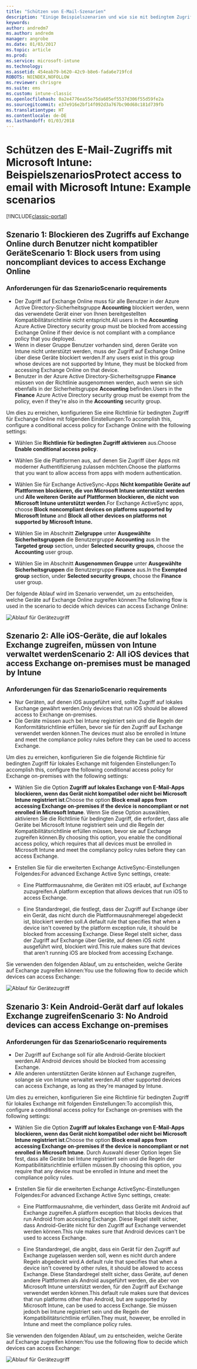 ```yaml
---
title: "Schützen von E-Mail-Szenarien"
description: "Einige Beispielszenarien und wie sie mit bedingtem Zugriff implementiert werden könnten."
keywords: 
author: andredm7
ms.author: andredm
manager: angrobe
ms.date: 01/03/2017
ms.topic: article
ms.prod: 
ms.service: microsoft-intune
ms.technology: 
ms.assetid: 454eab79-b620-42c9-b8e6-fada6e719fcd
ROBOTS: NOINDEX,NOFOLLOW
ms.reviewer: chrisgre
ms.suite: ems
ms.custom: intune-classic
ms.openlocfilehash: 0a2e4776ea55e75da605ef5537d306f55d59fe2a
ms.sourcegitcommit: e37e916e2bf14f092d3a767bc90d68c181d739fb
ms.translationtype: HT
ms.contentlocale: de-DE
ms.lasthandoff: 01/03/2018
---
```

# <a name="protect-access-to-email-with-microsoft-intune-example-scenarios"></a><span data-ttu-id="99599-103">Schützen des E-Mail-Zugriffs mit Microsoft Intune: Beispielszenarios</span><span class="sxs-lookup"><span data-stu-id="99599-103">Protect access to email with Microsoft Intune: Example scenarios</span></span>

[!INCLUDE[classic-portal](../includes/classic-portal.md)]

## <a name="scenario-1-block-users-from-using-noncompliant-devices-to-access-exchange-online"></a><span data-ttu-id="99599-104">Szenario 1: Blockieren des Zugriffs auf Exchange Online durch Benutzer nicht kompatibler Geräte</span><span class="sxs-lookup"><span data-stu-id="99599-104">Scenario 1: Block users from using noncompliant devices to access Exchange Online</span></span>
### <a name="scenario-requirements"></a><span data-ttu-id="99599-105">Anforderungen für das Szenario</span><span class="sxs-lookup"><span data-stu-id="99599-105">Scenario requirements</span></span>
- <span data-ttu-id="99599-106">Der Zugriff auf Exchange Online muss für alle Benutzer in der Azure Active Directory-Sicherheitsgruppe **Accounting** blockiert werden, wenn das verwendete Gerät einer von Ihnen bereitgestellten Kompatibilitätsrichtlinie nicht entspricht.</span><span class="sxs-lookup"><span data-stu-id="99599-106">All users in the **Accounting** Azure Active Directory security group must be blocked from accessing Exchange Online if their device is not compliant with a compliance policy that you deployed.</span></span>
- <span data-ttu-id="99599-107">Wenn in dieser Gruppe Benutzer vorhanden sind, deren Geräte von Intune nicht unterstützt werden, muss der Zugriff auf Exchange Online über diese Geräte blockiert werden.</span><span class="sxs-lookup"><span data-stu-id="99599-107">If any users exist in this group whose devices are not supported by Intune, they must be blocked from accessing Exchange Online on that device.</span></span>
- <span data-ttu-id="99599-108">Benutzer in der Azure Active Directory-Sicherheitsgruppe **Finance** müssen von der Richtlinie ausgenommen werden, auch wenn sie sich ebenfalls in der Sicherheitsgruppe **Accounting** befinden.</span><span class="sxs-lookup"><span data-stu-id="99599-108">Users in the **Finance** Azure Active Directory security group must be exempt from the policy, even if they're also in the **Accounting** security group.</span></span>

<span data-ttu-id="99599-109">Um dies zu erreichen, konfigurieren Sie eine Richtlinie für bedingten Zugriff für Exchange Online mit folgenden Einstellungen:</span><span class="sxs-lookup"><span data-stu-id="99599-109">To accomplish this, configure a conditional access policy for Exchange Online with the following settings:</span></span>

- <span data-ttu-id="99599-110">Wählen Sie **Richtlinie für bedingten Zugriff aktivieren** aus.</span><span class="sxs-lookup"><span data-stu-id="99599-110">Choose **Enable conditional access policy**.</span></span>

- <span data-ttu-id="99599-111">Wählen Sie die Plattformen aus, auf denen Sie Zugriff über Apps mit moderner Authentifizierung zulassen möchten.</span><span class="sxs-lookup"><span data-stu-id="99599-111">Choose the platforms that you want to allow access from apps with modern authentication.</span></span>
- <span data-ttu-id="99599-112">Wählen Sie für Exchange ActiveSync-Apps **Nicht kompatible Geräte auf Plattformen blockieren, die von Microsoft Intune unterstützt werden** und **Alle weiteren Geräte auf Plattformen blockieren, die nicht von Microsoft Intune unterstützt werden**.</span><span class="sxs-lookup"><span data-stu-id="99599-112">For Exchange ActiveSync apps, choose **Block noncompliant devices on platforms supported by Microsoft Intune** and **Block all other devices on platforms not supported by Microsoft Intune.**</span></span>
-   <span data-ttu-id="99599-113">Wählen Sie im Abschnitt **Zielgruppe** unter **Ausgewählte Sicherheitsgruppen** die Benutzergruppe **Accounting** aus.</span><span class="sxs-lookup"><span data-stu-id="99599-113">In the **Targeted group** section, under **Selected security groups**, choose the **Accounting** user group.</span></span>

-   <span data-ttu-id="99599-114">Wählen Sie im Abschnitt **Ausgenommen Gruppe** unter **Ausgewählte Sicherheitsgruppen** die Benutzergruppe **Finance** aus.</span><span class="sxs-lookup"><span data-stu-id="99599-114">In the **Exempted group** section, under **Selected security groups**, choose the **Finance** user group.</span></span>


<span data-ttu-id="99599-115">Der folgende Ablauf wird im Szenario verwendet, um zu entscheiden, welche Geräte auf Exchange Online zugreifen können:</span><span class="sxs-lookup"><span data-stu-id="99599-115">The following flow is used in the scenario to decide which devices can access Exchange Online:</span></span>

![Ablauf für Gerätezugriff](./media/ConditionalAccess8-5.png)

## <a name="scenario-2-all-ios-devices-that-access-exchange-on-premises-must-be-managed-by-intune"></a><span data-ttu-id="99599-117">Szenario 2: Alle iOS-Geräte, die auf lokales Exchange zugreifen, müssen von Intune verwaltet werden</span><span class="sxs-lookup"><span data-stu-id="99599-117">Scenario 2: All iOS devices that access Exchange on-premises must be managed by Intune</span></span>
### <a name="scenario-requirements"></a><span data-ttu-id="99599-118">Anforderungen für das Szenario</span><span class="sxs-lookup"><span data-stu-id="99599-118">Scenario requirements</span></span>
- <span data-ttu-id="99599-119">Nur Geräten, auf denen iOS ausgeführt wird, sollte Zugriff auf lokales Exchange gewährt werden.</span><span class="sxs-lookup"><span data-stu-id="99599-119">Only devices that run iOS should be allowed access to Exchange on-premises.</span></span>
- <span data-ttu-id="99599-120">Die Geräte müssen auch bei Intune registriert sein und die Regeln der Konformitätsrichtlinie erfüllen, bevor sie für den Zugriff auf Exchange verwendet werden können.</span><span class="sxs-lookup"><span data-stu-id="99599-120">The devices must also be enrolled in Intune and meet the compliance policy rules before they can be used to access Exchange.</span></span>

<span data-ttu-id="99599-121">Um dies zu erreichen, konfigurieren Sie die folgende Richtlinie für bedingten Zugriff für lokales Exchange mit folgenden Einstellungen:</span><span class="sxs-lookup"><span data-stu-id="99599-121">To accomplish this, configure the following conditional access policy for Exchange on-premises with the following settings:</span></span>

- <span data-ttu-id="99599-122">Wählen Sie die Option **Zugriff auf lokales Exchange von E-Mail-Apps blockieren, wenn das Gerät nicht kompatibel oder nicht bei Microsoft Intune registriert ist**.</span><span class="sxs-lookup"><span data-stu-id="99599-122">Choose the option **Block email apps from accessing Exchange on-premises if the device is noncompliant or not enrolled in Microsoft Intune**.</span></span> <span data-ttu-id="99599-123">Wenn Sie diese Option auswählen, aktivieren Sie die Richtlinie für bedingten Zugriff, die erfordert, dass alle Geräte bei Microsoft Intune registriert sein und die Regeln der Kompatibilitätsrichtlinie erfüllen müssen, bevor sie auf Exchange zugreifen können.</span><span class="sxs-lookup"><span data-stu-id="99599-123">By choosing this option, you enable the conditional access policy, which requires that all devices must be enrolled in Microsoft Intune and meet the compliancy policy rules before they can access Exchange.</span></span>

- <span data-ttu-id="99599-124">Erstellen Sie für die erweiterten Exchange ActiveSync-Einstellungen Folgendes:</span><span class="sxs-lookup"><span data-stu-id="99599-124">For advanced Exchange Active Sync settings, create:</span></span>

  -   <span data-ttu-id="99599-125">Eine Plattformausnahme, die Geräten mit iOS erlaubt, auf Exchange zuzugreifen.</span><span class="sxs-lookup"><span data-stu-id="99599-125">A platform exception that allows devices that run iOS to access Exchange.</span></span>   

  -   <span data-ttu-id="99599-126">Eine Standardregel, die festlegt, dass der Zugriff auf Exchange über ein Gerät, das nicht durch die Plattformausnahmeregel abgedeckt ist, blockiert werden soll.</span><span class="sxs-lookup"><span data-stu-id="99599-126">A default rule that specifies that when a device isn't covered by the platform exception rule, it should be blocked from accessing Exchange.</span></span> <span data-ttu-id="99599-127">Diese Regel stellt sicher, dass der Zugriff auf Exchange über Geräte, auf denen iOS nicht ausgeführt wird, blockiert wird.</span><span class="sxs-lookup"><span data-stu-id="99599-127">This rule makes sure that devices that aren't running iOS are blocked from accessing Exchange.</span></span>

<span data-ttu-id="99599-128">Sie verwenden den folgenden Ablauf, um zu entscheiden, welche Geräte auf Exchange zugreifen können:</span><span class="sxs-lookup"><span data-stu-id="99599-128">You use the following flow to decide which devices can access Exchange:</span></span>

![Ablauf für Gerätezugriff](./media/ConditionalAccess8-3.png)

## <a name="scenario-3-no-android-devices-can-access-exchange-on-premises"></a><span data-ttu-id="99599-130">Szenario 3: Kein Android-Gerät darf auf lokales Exchange zugreifen</span><span class="sxs-lookup"><span data-stu-id="99599-130">Scenario 3: No Android devices can access Exchange on-premises</span></span>
### <a name="scenario-requirements"></a><span data-ttu-id="99599-131">Anforderungen für das Szenario</span><span class="sxs-lookup"><span data-stu-id="99599-131">Scenario requirements</span></span>
- <span data-ttu-id="99599-132">Der Zugriff auf Exchange soll für alle Android-Geräte blockiert werden.</span><span class="sxs-lookup"><span data-stu-id="99599-132">All Android devices should be blocked from accessing Exchange.</span></span>
- <span data-ttu-id="99599-133">Alle anderen unterstützten Geräte können auf Exchange zugreifen, solange sie von Intune verwaltet werden.</span><span class="sxs-lookup"><span data-stu-id="99599-133">All other supported devices can access Exchange, as long as they're managed by Intune.</span></span>

<span data-ttu-id="99599-134">Um dies zu erreichen, konfigurieren Sie eine Richtlinie für bedingten Zugriff für lokales Exchange mit folgenden Einstellungen:</span><span class="sxs-lookup"><span data-stu-id="99599-134">To accomplish this, configure a conditional access policy for Exchange on-premises with the following settings:</span></span>

-   <span data-ttu-id="99599-135">Wählen Sie die Option **Zugriff auf lokales Exchange von E-Mail-Apps blockieren, wenn das Gerät nicht kompatibel oder nicht bei Microsoft Intune registriert ist**.</span><span class="sxs-lookup"><span data-stu-id="99599-135">Choose the option **Block email apps from accessing Exchange on-premises if the device is noncompliant or not enrolled in Microsoft Intune**.</span></span> <span data-ttu-id="99599-136">Durch Auswahl dieser Option legen Sie fest, dass alle Geräte bei Intune registriert sein und die Regeln der Kompatibilitätsrichtlinie erfüllen müssen.</span><span class="sxs-lookup"><span data-stu-id="99599-136">By choosing this option, you require that any device must be enrolled in Intune and meet the compliance policy rules.</span></span>

- <span data-ttu-id="99599-137">Erstellen Sie für die erweiterten Exchange ActiveSync-Einstellungen Folgendes:</span><span class="sxs-lookup"><span data-stu-id="99599-137">For advanced Exchange Active Sync settings, create:</span></span>
  -   <span data-ttu-id="99599-138">Eine Plattformausnahme, die verhindert, dass Geräte mit Android auf Exchange zugreifen.</span><span class="sxs-lookup"><span data-stu-id="99599-138">A platform exception that blocks devices that run Android from accessing Exchange.</span></span> <span data-ttu-id="99599-139">Diese Regel stellt sicher, dass Android-Geräte nicht für den Zugriff auf Exchange verwendet werden können.</span><span class="sxs-lookup"><span data-stu-id="99599-139">This rule makes sure that Android devices can't be used to access Exchange.</span></span>

  -   <span data-ttu-id="99599-140">Eine Standardregel, die angibt, dass ein Gerät für den Zugriff auf Exchange zugelassen werden soll, wenn es nicht durch andere Regeln abgedeckt wird.</span><span class="sxs-lookup"><span data-stu-id="99599-140">A default rule that specifies that when a device isn't covered by other rules, it should be allowed to access Exchange.</span></span> <span data-ttu-id="99599-141">Diese Standardregel stellt sicher, dass Geräte, auf denen andere Plattformen als Android ausgeführt werden, die aber von Microsoft Intune unterstützt werden, für den Zugriff auf Exchange verwendet werden können.</span><span class="sxs-lookup"><span data-stu-id="99599-141">This default rule makes sure that devices that run platforms other than Android, but are supported by Microsoft Intune, can be used to access Exchange.</span></span> <span data-ttu-id="99599-142">Sie müssen jedoch bei Intune registriert sein und die Regeln der Kompatibilitätsrichtlinie erfüllen.</span><span class="sxs-lookup"><span data-stu-id="99599-142">They must, however, be enrolled in Intune and meet the compliance policy rules.</span></span>

<span data-ttu-id="99599-143">Sie verwenden den folgenden Ablauf, um zu entscheiden, welche Geräte auf Exchange zugreifen können:</span><span class="sxs-lookup"><span data-stu-id="99599-143">You use the following flow to decide which devices can access Exchange:</span></span>

![Ablauf für Gerätezugriff](./media/ConditionalAccess8-4.png)
